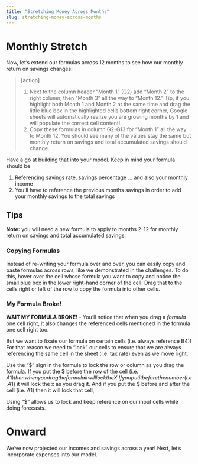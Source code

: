 ```yaml
---
title: "Stretching Money Across Months"
slug: stretching-money-across-months
---
```


# Monthly Stretch

Now, let’s extend our formulas across 12 months to see how our monthly return on savings changes:

>[action]
>
> 1. Next to the column header “Month 1” (G2) add “Month 2” to the right column, then “Month 3” all the way to “Month 12.” Tip, if you highlight both Month 1 and Month 2 at the same time and drag the little blue box in the highlighted cells bottom right corner, Google sheets will automatically realize you are growing months by 1 and will populate the correct cell content!
> 1. Copy these formulas in column G2-G13 for “Month 1” all the way to Month 12. You should see many of the values stay the same but monthly return on savings and total accumulated savings should change.

Have a go at building that into your model. Keep in mind your formula should be

1. Referencing savings rate, savings percentage … and also your monthly income
1. You’ll have to reference the previous months savings in order to add your monthly savings to the total savings

## Tips

**Note:** you will need a new formula to apply to months 2-12 for monthly return on savings and total accumulated savings.

### Copying Formulas

Instead of re-writing your formula over and over, you can easily copy and paste formulas across rows, like we demonstrated in the challenges. To do this, hover over the cell whose formula you want to copy and notice the small blue box in the lower right-hand corner of  the cell. Drag that to the cells right or left of the row to copy the formula into other cells.

### My Formula Broke!

**WAIT MY FORMULA BROKE!** - You’ll notice that when you drag a *formula* one cell right, it also changes the referenced cells mentioned in the formula one cell right too.

But we want to fixate our formula on certain cells (i.e. always reference B4)! For that reason we need to “lock” our cells to ensure that we are always referencing the same cell in the sheet (i.e. tax rate) even as we move right.

Use the “$” sign in the formula to lock the row or column as you drag the formula. If you put the $ before the row of the cell (i.e. $A1) then when you drag the formula it will lock the X. If you put it before the number (i.e. A$1) it will lock the x as you drag it. And if you put the $ before and after the cell (i.e. $A$1) then it will lock that cell,

Using “$” allows us to lock and keep reference on our input cells while doing forecasts.


# Onward

We’ve now projected our incomes and savings across a year! Next, let’s incorporate expenses into our model.

